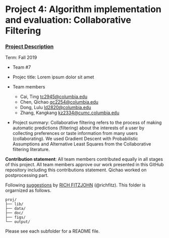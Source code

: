 # Project 4: Algorithm implementation and evaluation: Collaborative Filtering

### [Project Description](doc/project4_desc.md)

Term: Fall 2019

+ Team #7 
+ Projec title: Lorem ipsum dolor sit amet
+ Team members
	+ Cai, Ting tc2945@columbia.edu
	+ Chen, Qichao qc2254@columbia.edu
	+ Dong, Lulu ld2820@columbia.edu
	+ Zhang, Kangkang kz2334@cumc.columbia.edu
	
+ Project summary: Collaborative filtering refers to the process of making automatic predictions (filtering) about the interests of a user by collecting preferences or taste information from many users (collaborating). We used Gradient Descent with Probabilistic Assumptions and 
Alternative Least Squares from the Collaborative filtering literature.

**Contribution statement**: All team members contributed equally in all stages of this project. All team members approve our work presented in this GitHub repository including this contributions statement. Qichao worked on postprocessing part.

Following [suggestions](http://nicercode.github.io/blog/2013-04-05-projects/) by [RICH FITZJOHN](http://nicercode.github.io/about/#Team) (@richfitz). This folder is orgarnized as follows.

```
proj/
├── lib/
├── data/
├── doc/
├── figs/
└── output/
```

Please see each subfolder for a README file.
